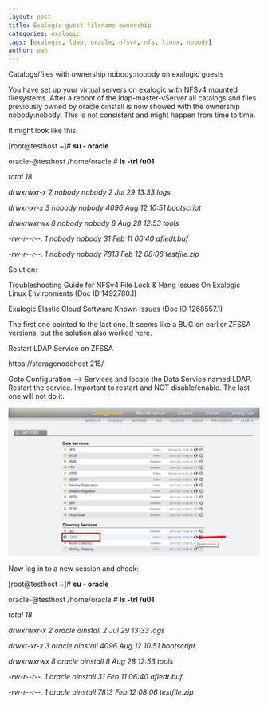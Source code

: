 ```yaml
---
layout: post
title: Exalogic guest filename ownership
categories: exalogic
tags: [exalogic, ldap, oracle, nfsv4, nfs, linux, nobody]
author: pah
---
```


Catalogs/files with ownership nobody:nobody on exalogic guests

You have set up your virtual servers on exalogic with NFSv4 mounted
filesystems. After a reboot of the ldap-master-vServer all catalogs and
files previously owned by oracle:oinstall is now showed with the
ownership nobody:nobody. This is not consistent and might happen from
time to time.

It might look like this:

[root@testhost \~]\# **su - oracle**

oracle-@testhost /home/oracle \# **ls -trl /u01**

*total 18*

*drwxrwxr-x 2 nobody nobody 2 Jul 29 13:33 logs*

*drwxr-xr-x 3 nobody nobody 4096 Aug 12 10:51 bootscript*

*drwxrwxrwx 8 nobody nobody 8 Aug 28 12:53 tools*

*-rw-r--r--. 1 nobody nobody 31 Feb 11 06:40 afiedt.buf*

*-rw-r--r--. 1 nobody nobody 7813 Feb 12 08:06 testfile.zip*


Solution:

Troubleshooting Guide for NFSv4 File Lock & Hang Issues On Exalogic
Linux Environments (Doc ID 1492780.1)

Exalogic Elastic Cloud Software Known Issues (Doc ID 1268557.1)

The first one pointed to the last one. It seems like a BUG on earlier
ZFSSA versions, but the solution also worked here.

Restart LDAP Service on ZFSSA

https://storagenodehost:215/

Goto Configuration --\> Services and locate the Data Service named LDAP.
Restart the service. Important to restart and NOT disable/enable. The
last one will not do it.

![](/images/2015-04-30-exalogic-guest-filename-ownership/nobody_nobody_files.png)

Now log in to a new session and check:

[root@testhost \~]\# **su - oracle**

oracle-@testhost /home/oracle \# **ls -trl /u01**

*total 18*

*drwxrwxr-x 2 oracle oinstall 2 Jul 29 13:33 logs*

*drwxr-xr-x 3 oracle oinstall 4096 Aug 12 10:51 bootscript*

*drwxrwxrwx 8 oracle oinstall 8 Aug 28 12:53 tools*

*-rw-r--r--. 1 oracle oinstall 31 Feb 11 06:40 afiedt.buf*

*-rw-r--r--. 1 oracle oinstall 7813 Feb 12 08:06 testfile.zip*
